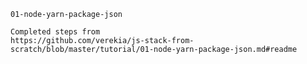 
    01-node-yarn-package-json

    Completed steps from
    https://github.com/verekia/js-stack-from-scratch/blob/master/tutorial/01-node-yarn-package-json.md#readme




